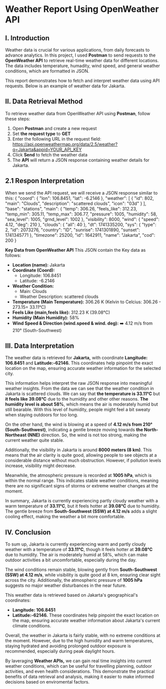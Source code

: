 # Weather Report Using OpenWeather API

## I. Introduction
Weather data is crucial for various applications, from daily forecasts to advance analytics. In this project, I used **Postman** to send requests to the **OpenWeather API** to retrieve real-time weather data for different locations. The data includes temperature, humadity, wind speed, and general weather conditions, which are formatted in JSON.

This report demonstrates how to fetch and interpret weather data using API requests. Below is an example of weather data for Jakarta.

## II. Data Retrieval Method
To retrieve weather data from OpenWeather API using **Postman**, follow these steps:
1. Open **Postman** and create a new request
2. Set **the request type** to **GET**
3. Enter the following URL in the request field:
   https://api.openweathermap.org/data/2.5/weather?q=Jakarta&appid=YOUR_API_KEY
5. Click **Send** to fetch the weather data
6. The **API** will return a JSON response containing weather details for Jakarta.

## 2.1 Respon Interpretation
When we send the API request, we will receive a JSON response similar to this:
{
  "coord": {
    "lon": 106.8451,
    "lat": -6.2146
  },
  "weather": [
    {
      "id": 802,
      "main": "Clouds",
      "description": "scattered clouds",
      "icon": "03d"
    }
  ],
  "base": "stations",
  "main": {
    "temp": 306.26,
    "feels_like": 312.23,
    "temp_min": 305.11,
    "temp_max": 306.77,
    "pressure": 1005,
    "humidity": 58,
    "sea_level": 1005,
    "grnd_level": 1002
  },
  "visibility": 8000,
  "wind": {
    "speed": 4.12,
    "deg": 210
  },
  "clouds": {
    "all": 40
  },
  "dt": 1741335200,
  "sys": {
    "type": 2,
    "id": 2073276,
    "country": "ID",
    "sunrise": 1741301890,
    "sunset": 1741345771
  },
  "timezone": 25200,
  "id": 1642911,
  "name": "Jakarta",
  "cod": 200
}

**Key Data from OpenWeather API**
This JSON contain the Key data as follows:
- **Location (name):** Jakarta
- **Coordinate (Coord):**
     - Longitude: 106.8451
     - Latitude: -6.2146
- **Weather Condition:**
     - Main: Clouds
     - Weather Description: scattered clouds
- **Temperature (Main Temperature):** 306.26 K (Kelvin to Celcius: 306.26 - 273.15= 33.11°C)
- **Feels Like (main,feels like):** 312.23 K (39.08°C)
- **Humidity (Main Humidity):** 58%
- **Wind Speed & Direction (wind.speed & wind. deg):** ➡️ 4.12 m/s from 210° (South-Southwest)

## III. Data Interpretation
The weather data is retrieved for **Jakarta,** with coordinate **Langitude: 106.8451** and **Latitude:-62146.** This coordinates help pinpoint the exact location on the map, ensuring accurate weather information for the selected city.

This information helps interpret the raw JSON response into meaningful weather insights. From the data we can see that the weather condition in Jakarta is scattered clouds. We can say that **the temperature is 33.11°C** but **it feels like 39.08°C** due to the humidity and other other reasons. **The humidity level is about 58%**, which means the air is moderately humid but still bearable. With this level of humidity, people might feel a bit sweaty when staying outdoors for too long. 

On the other hand, the wind is blowing at a speed of **4.12 m/s from 210° (South-Southwest)**, indicating a gentle breeze moving towards **the North-Northeast (NNE)** direction. So, the wind is not too strong, making the current weather quite stable.

Additionally, the visibility in Jakarta is around **8000 meters (8 km)**. This means that the air clarity is quite good, allowing people to see objects at a considerable distance without much obstruction. However, if pollution levels increase, visibility might decrease.

Meanwhile, the atmospheric pressure is recorded at **1005 hPa**, which is within the normal range. This indicates stable weather conditions, meaning there are no significant signs of storms or extreme weather changes at the moment.

In summary, Jakarta is currently experiencing partly cloudy weather with a warm temperature of **33.11°C**, but it feels hotter at **39.08°C** due to humidity. The gentle breeze from **South-Southwest (SSW) at 4.12 m/s** adds a slight cooling effect, making the weather a bit more comfortable.

## IV. Conclusion
To sum up, Jakarta is currently experiencing warm and partly cloudy weather with a temperature of **33.11°C**, though it feels hotter at **39.08°C** due to humidity. The air is moderately humid at 58%, which can make outdoor activities a bit uncomfortable, especially during the day.

The wind conditions remain stable, blowing gently from **South-Southwest (SSW) at 4.12 m/s**, while visibility is quite good at 8 km, ensuring clear sight across the city. Additionally, the atmospheric pressure of **1005 hPa** suggests no major weather disturbances in the near future.

This weather data is retrieved based on Jakarta's geographical's coordinates:
- **Langitude: 106.8451**
- **Latitude:-62146.**
These coordinates help pinpoint the exact location on the map, ensuring accurate weather information about Jakarta's current climate conditions.

Overall, the weather in Jakarta is fairly stable, with no extreme conditions at the moment. However, due to the high humidity and warm temperatures, staying hydrated and avoiding prolonged outdoor exposure is recommended, especially during peak daylight hours.

By laveraging **Weather APIs,** we can gain real time insights into current weather conditions, which can be useful for travelling planning, outdoor activities, and even health considerations. This demonstrate the practical benefits of data retrieval and analysis, making it easier to make informed decisions based on enviromental factors.

